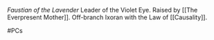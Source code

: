 *Faustian of the Lavender*
Leader of the Violet Eye.
Raised by [[The Everpresent Mother]].
Off-branch Ixoran with the Law of [[Causality]].

#PCs 